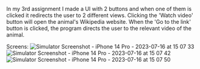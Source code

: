 In my 3rd assignment I made a UI with 2 buttons and when one of them is clicked it redirects the user to 2 different views. Clicking the 'Watch video' button will open the animal's Wikipedia website. When the 'Go to the link' button is clicked, the program directs the user to the relevant video of the animal.

Screens:
![Simulator Screenshot - iPhone 14 Pro - 2023-07-16 at 15 07 33](https://github.com/cerennnnn/UPSchooliOSDevelopmentBootcamp/assets/97634053/7c9e3d55-18b0-425f-81f7-cc2154d613ac)
![Simulator Screenshot - iPhone 14 Pro - 2023-07-16 at 15 07 42](https://github.com/cerennnnn/UPSchooliOSDevelopmentBootcamp/assets/97634053/c6f26a54-108e-4dac-bef5-59b71ac7e2f9)
![Simulator Screenshot - iPhone 14 Pro - 2023-07-16 at 15 07 50](https://github.com/cerennnnn/UPSchooliOSDevelopmentBootcamp/assets/97634053/1a1c9cdc-5373-4653-997a-47063dcb59ad)
